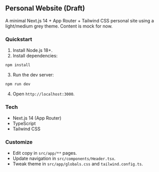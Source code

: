 ## Personal Website (Draft)

A minimal Next.js 14 + App Router + Tailwind CSS personal site using a light/medium grey theme. Content is mock for now.

### Quickstart

1. Install Node.js 18+.
2. Install dependencies:

```bash
npm install
```

3. Run the dev server:

```bash
npm run dev
```

4. Open `http://localhost:3000`.

### Tech
- Next.js 14 (App Router)
- TypeScript
- Tailwind CSS

### Customize
- Edit copy in `src/app/**` pages.
- Update navigation in `src/components/Header.tsx`.
- Tweak theme in `src/app/globals.css` and `tailwind.config.ts`.



